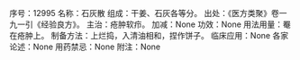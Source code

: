 序号：12995
名称：石灰散
组成：干姜、石灰各等分。
出处：《医方类聚》卷一九一引《经验良方》。
主治：疮肿软疖。
加减：None
功效：None
用法用量：罨在疮肿上。
制备方法：上烂捣，入清油相和，捏作饼子。
临床应用：None
各家论述：None
用药禁忌：None
附注：None
